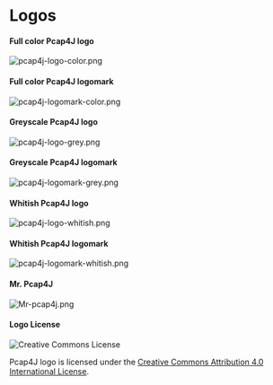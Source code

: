 Logos
=====

#### Full color Pcap4J logo
![pcap4j-logo-color.png](https://github.com/kaitoy/pcap4j/raw/v1/www/images/logos/pcap4j-logo-color.png "Full color Pcap4J logo")

#### Full color Pcap4J logomark
![pcap4j-logomark-color.png](https://github.com/kaitoy/pcap4j/raw/v1/www/images/logos/pcap4j-logomark-color.png "Full color Pcap4J logomark")

#### Greyscale Pcap4J logo
![pcap4j-logo-grey.png](https://github.com/kaitoy/pcap4j/raw/v1/www/images/logos/pcap4j-logo-grey.png "Greyscale Pcap4J logo")

#### Greyscale Pcap4J logomark
![pcap4j-logomark-grey.png](https://github.com/kaitoy/pcap4j/raw/v1/www/images/logos/pcap4j-logomark-grey.png "Greyscale Pcap4J logomark")

#### Whitish Pcap4J logo
![pcap4j-logo-whitish.png](https://github.com/kaitoy/pcap4j/raw/v1/www/images/logos/pcap4j-logo-whitish.png "Whitish Pcap4J logo")

#### Whitish Pcap4J logomark
![pcap4j-logomark-whitish.png](https://github.com/kaitoy/pcap4j/raw/v1/www/images/logos/pcap4j-logomark-whitish.png "Whitish Pcap4J logomark")

#### Mr. Pcap4J
![Mr-pcap4j.png](https://github.com/kaitoy/pcap4j/raw/v1/www/images/logos/Mr-pcap4j.png "Mr. Pcap4J")

#### Logo License
<img alt="Creative Commons License" style="border-width:0" src="https://i.creativecommons.org/l/by/4.0/88x31.png" />

Pcap4J logo is licensed under the
<a href="http://creativecommons.org/licenses/by/4.0/">Creative Commons Attribution 4.0 International License</a>.
</p>
